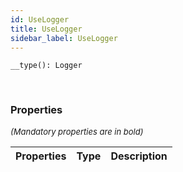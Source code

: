 ```yaml
---
id: UseLogger
title: UseLogger
sidebar_label: UseLogger
---
```


```tsx
__type(): Logger
```
<br/>



### Properties

<font size="2"><i>(Mandatory properties are in bold)</i></font>

| Properties | Type | Description |
| --------- | ---- | ----------- |
